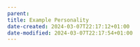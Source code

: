 ```yaml
---
parent: 
title: Example Personality
date-created: 2024-03-07T22:17:12+01:00
date-modified: 2024-03-07T22:17:54+01:00
---
```

